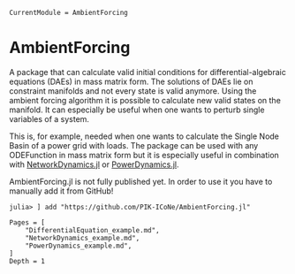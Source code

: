 ```@meta
CurrentModule = AmbientForcing
```

# AmbientForcing

A package that can calculate valid initial conditions for differential-algebraic equations (DAEs) in mass matrix form.
The solutions of DAEs lie on constraint manifolds and not every state is valid anymore. Using the ambient forcing algorithm it is possible to calculate new valid states on the manifold.
It can especially be useful when one wants to perturb single variables of a system. 

This is, for example, needed when one wants to calculate the Single Node Basin of a power grid with loads.
The package can be used with any ODEFunction in mass matrix form but it is especially useful in combination with [NetworkDynamics.jl](https://github.com/PIK-ICoNe/NetworkDynamics.jl) or [PowerDynamics.jl](https://github.com/JuliaEnergy/PowerDynamics.jl).

AmbientForcing.jl is not fully published yet. In order to use it you have to manually add it from GitHub!

```
julia> ] add "https://github.com/PIK-ICoNe/AmbientForcing.jl"
```

```@contents
Pages = [
    "DifferentialEquation_example.md",
    "NetworkDynamics_example.md",
    "PowerDynamics_example.md",
]
Depth = 1
```